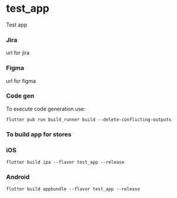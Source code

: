 # test_app

Test app
### Jira
url for jira 

### Figma
url for figma

### Code gen

To execute code generation use:
```
flutter pub run build_runner build --delete-conflicting-outputs
```

### To build app for stores
### iOS
```
flutter build ipa --flavor test_app --release
```

### Android
```
flutter build appbundle --flavor test_app --release
```